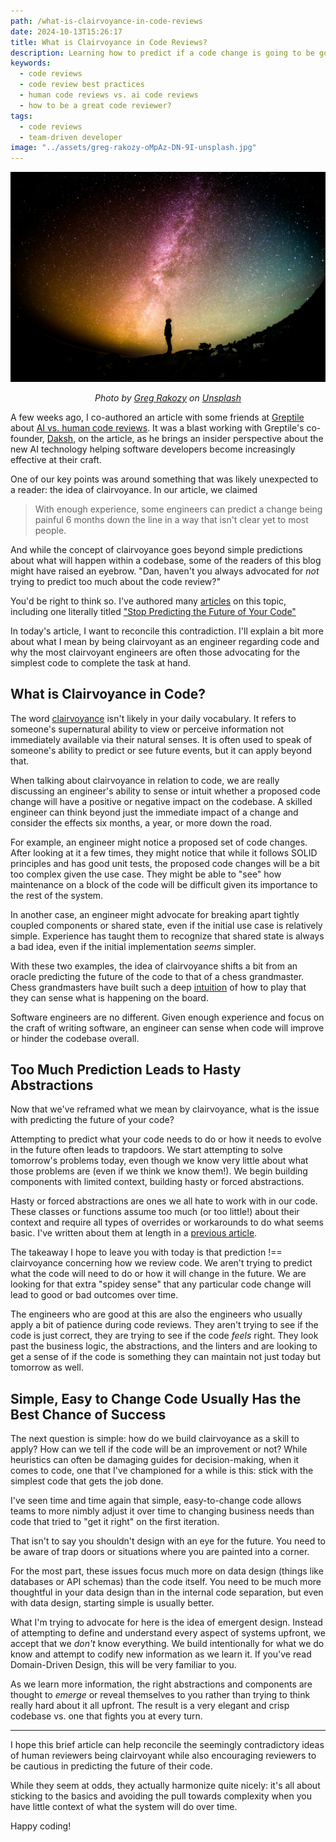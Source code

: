 ```yaml
---
path: /what-is-clairvoyance-in-code-reviews
date: 2024-10-13T15:26:17
title: What is Clairvoyance in Code Reviews?
description: Learning how to predict if a code change is going to be good or bad down the road oddly doesn't require a lot of prediction about the future.
keywords:
  - code reviews
  - code review best practices
  - human code reviews vs. ai code reviews
  - how to be a great code reviewer?
tags:
  - code reviews
  - team-driven developer
image: "../assets/greg-rakozy-oMpAz-DN-9I-unsplash.jpg" 
---
```


<center>

![](../assets/greg-rakozy-oMpAz-DN-9I-unsplash.jpg)

<span class="credit">

<i> 
    
Photo by <a href="https://unsplash.com/@grakozy?utm_content=creditCopyText&utm_medium=referral&utm_source=unsplash">Greg Rakozy</a> on <a href="https://unsplash.com/photos/silhouette-photography-of-person-oMpAz-DN-9I?utm_content=creditCopyText&utm_medium=referral&utm_source=unsplash">Unsplash</a>

</i>

</span>

</center>

A few weeks ago, I co-authored an article with some friends at [Greptile](https://www.greptile.com/) about [AI vs. human code reviews](https://www.greptile.com/blog/ai-vs-human-code). It was a blast working with Greptile's co-founder, [Daksh](https://www.linkedin.com/in/dakshg/), on the article, as he brings an insider perspective about the new AI technology helping software developers become increasingly effective at their craft.

One of our key points was around something that was likely unexpected to a reader: the idea of clairvoyance. In our article, we claimed

> With enough experience, some engineers can predict a change being painful 6 months down the line in a way that isn't clear yet to most people.

And while the concept of clairvoyance goes beyond simple predictions about what will happen within a codebase, some of the readers of this blog might have raised an eyebrow. "Dan, haven't you always advocated for _not_ trying to predict too much about the code review?" 

You'd be right to think so. I've authored many [articles](https://dangoslen.me/blog/on-building-abstractions-too-soon/) on this topic, including one literally titled ["Stop Predicting the Future of Your Code"](https://dangoslen.me/blog/stop-predicting-the-future-of-your-code/)

In today's article, I want to reconcile this contradiction. I'll explain a bit more about what I mean by being clairvoyant as an engineer regarding code and why the most clairvoyant engineers are often those advocating for the simplest code to complete the task at hand.

## What is Clairvoyance in Code?

The word [clairvoyance](https://en.wikipedia.org/wiki/Clairvoyance) isn't likely in your daily vocabulary. It refers to someone's supernatural ability to view or perceive information not immediately available via their natural senses. It is often used to speak of someone's ability to predict or see future events, but it can apply beyond that.

When talking about clairvoyance in relation to code, we are really discussing an engineer's ability to sense or intuit whether a proposed code change will have a positive or negative impact on the codebase. A skilled engineer can think beyond just the immediate impact of a change and consider the effects six months, a year, or more down the road. 

For example, an engineer might notice a proposed set of code changes. After looking at it a few times, they might notice that while it follows SOLID principles and has good unit tests, the proposed code changes will be a bit too complex given the use case. They might be able to "see" how maintenance on a block of the code will be difficult given its importance to the rest of the system. 

In another case, an engineer might advocate for breaking apart tightly coupled components or shared state, even if the initial use case is relatively simple. Experience has taught them to recognize that shared state is always a bad idea, even if the initial implementation _seems_ simpler. 

With these two examples, the idea of clairvoyance shifts a bit from an oracle predicting the future of the code to that of a chess grandmaster. Chess grandmasters have built such a deep [intuition](https://premierchess.com/chess-pedagogy/the-artistry-of-chess-how-intuition-shapes-the-game) of how to play that they can sense what is happening on the board. 

Software engineers are no different. Given enough experience and focus on the craft of writing software, an engineer can sense when code will improve or hinder the codebase overall.

## Too Much Prediction Leads to Hasty Abstractions

Now that we've reframed what we mean by clairvoyance, what is the issue with predicting the future of your code?

Attempting to predict what your code needs to do or how it needs to evolve in the future often leads to trapdoors. We start attempting to solve tomorrow's problems today, even though we know very little about what those problems are (even if we think we know them!). We begin building components with limited context, building hasty or forced abstractions.

Hasty or forced abstractions are ones we all hate to work with in our code. These classes or functions assume too much (or too little!) about their context and require all types of overrides or workarounds to do what seems basic. I've written about them at length in a [previous article](https://dangoslen.me/blog/on-building-abstractions-too-soon/).

The takeaway I hope to leave you with today is that prediction !== clairvoyance concerning how we review code. We aren't trying to predict what the code will need to do or how it will change in the future. We are looking for that extra "spidey sense" that any particular code change will lead to good or bad outcomes over time.

The engineers who are good at this are also the engineers who usually apply a bit of patience during code reviews. They aren't trying to see if the code is just correct, they are trying to see if the code _feels_ right. They look past the business logic, the abstractions, and the linters and are looking to get a sense of if the code is something they can maintain not just today but tomorrow as well.

## Simple, Easy to Change Code Usually Has the Best Chance of Success

The next question is simple: how do we build clairvoyance as a skill to apply? How can we tell if the code will be an improvement or not? While heuristics can often be damaging guides for decision-making, when it comes to code, one that I've championed for a while is this: stick with the simplest code that gets the job done. 

I've seen time and time again that simple, easy-to-change code allows teams to more nimbly adjust it over time to changing business needs than code that tried to "get it right" on the first iteration. 

That isn't to say you shouldn't design with an eye for the future. You need to be aware of trap doors or situations where you are painted into a corner.

For the most part, these issues focus much more on data design (things like databases or API schemas) than the code itself. You need to be much more thoughtful in your data design than in the internal code separation, but even with data design, starting simple is usually better.

What I'm trying to advocate for here is the idea of emergent design. Instead of attempting to define and understand every aspect of systems upfront, we accept that we _don't_ know everything. We build intentionally for what we do know and attempt to codify new information as we learn it. If you've read Domain-Driven Design, this will be very familiar to you. 

As we learn more information, the right abstractions and components are thought to _emerge_ or reveal themselves to you rather than trying to think really hard about it all upfront. The result is a very elegant and crisp codebase vs. one that fights you at every turn.

---

I hope this brief article can help reconcile the seemingly contradictory ideas of human reviewers being clairvoyant while also encouraging reviewers to be cautious in predicting the future of their code. 

While they seem at odds, they actually harmonize quite nicely: it's all about sticking to the basics and avoiding the pull towards complexity when you have little context of what the system will do over time. 

Happy coding!





